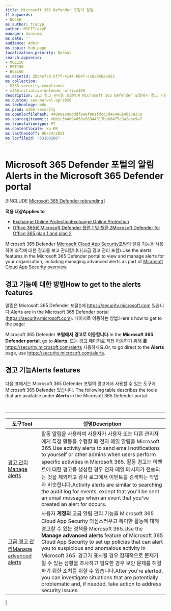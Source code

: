 ```yaml
---
title: Microsoft 365 Defender 포털의 알림
f1.keywords:
- NOCSH
ms.author: tracyp
author: MSFTTracyP
manager: dansimp
ms.date: ''
audience: Admin
ms.topic: hub-page
localization_priority: Normal
search.appverid:
- MOE150
- MET150
- BCS160
ms.assetid: 2bb4e7c0-5f7f-4144-b647-cc6a956aaa53
ms.collection:
- M365-security-compliance
- m365initiative-defender-office365
description: 고급 경고 관리를 포함하여 Microsoft 365 Defender 포털에서 경고 기능을 사용하여 경고를 보고 관리하는 방법에 대해 자세히 알아보습니다.
ms.custom: seo-marvel-apr2020
ms.technology: mdo
ms.prod: m365-security
ms.openlocfilehash: 44009ac90dddf9a8f901fdcc5d46496e4bc78338
ms.sourcegitcommit: ebb1c3b4d94058a58344317beb9475c8a2eae9a7
ms.translationtype: MT
ms.contentlocale: ko-KR
ms.lasthandoff: 06/24/2021
ms.locfileid: "53108286"
---
```

# <a name="alerts-in-the-microsoft-365-defender-portal"></a><span data-ttu-id="2e2a2-103">Microsoft 365 Defender 포털의 알림</span><span class="sxs-lookup"><span data-stu-id="2e2a2-103">Alerts in the Microsoft 365 Defender portal</span></span>

[!INCLUDE [Microsoft 365 Defender rebranding](../includes/microsoft-defender-for-office.md)]

<span data-ttu-id="2e2a2-104">**적용 대상**</span><span class="sxs-lookup"><span data-stu-id="2e2a2-104">**Applies to**</span></span>
- [<span data-ttu-id="2e2a2-105">Exchange Online Protection</span><span class="sxs-lookup"><span data-stu-id="2e2a2-105">Exchange Online Protection</span></span>](exchange-online-protection-overview.md)
- [<span data-ttu-id="2e2a2-106">Office 365용 Microsoft Defender 플랜 1 및 플랜 2</span><span class="sxs-lookup"><span data-stu-id="2e2a2-106">Microsoft Defender for Office 365 plan 1 and plan 2</span></span>](defender-for-office-365.md)

<span data-ttu-id="2e2a2-107">Microsoft 365 Defender [Microsoft Cloud App Security](/cloud-app-security/what-is-cloud-app-security)포털의 알림 기능을 사용하여 조직에 대한 경고를 보고 관리합니다(고급 경고 관리 포함).</span><span class="sxs-lookup"><span data-stu-id="2e2a2-107">Use the alerts features in the Microsoft 365 Defender portal to view and manage alerts for your organization, including managing advanced alerts as part of [Microsoft Cloud App Security overview](/cloud-app-security/what-is-cloud-app-security).</span></span>

## <a name="how-to-get-to-the-alerts-features"></a><span data-ttu-id="2e2a2-108">경고 기능에 대한 방법</span><span class="sxs-lookup"><span data-stu-id="2e2a2-108">How to get to the alerts features</span></span>

<span data-ttu-id="2e2a2-109">알림은 Microsoft 365 Defender 포털()에 <https://security.microsoft.com> 있습니다.</span><span class="sxs-lookup"><span data-stu-id="2e2a2-109">Alerts are in the Microsoft 365 Defender portal (<https://security.microsoft.com>).</span></span> <span data-ttu-id="2e2a2-110">페이지로 이동하는 방법:</span><span class="sxs-lookup"><span data-stu-id="2e2a2-110">Here's how to get to the page:</span></span>

<span data-ttu-id="2e2a2-111">Microsoft 365 Defender **포털에서** **경고로 이동합니다.**</span><span class="sxs-lookup"><span data-stu-id="2e2a2-111">In the **Microsoft 365 Defender portal**, go to **Alerts**.</span></span> <span data-ttu-id="2e2a2-112">또는 경고 페이지로 직접 이동하기 위해 **를** <https://security.microsoft.com/alerts> 사용하세요.</span><span class="sxs-lookup"><span data-stu-id="2e2a2-112">Or, to go direct to the **Alerts** page, use <https://security.microsoft.com/alerts>.</span></span>

## <a name="alerts-features"></a><span data-ttu-id="2e2a2-113">경고 기능</span><span class="sxs-lookup"><span data-stu-id="2e2a2-113">Alerts features</span></span>

<span data-ttu-id="2e2a2-114">다음 표에서는 Microsoft 365 Defender 포털의 경고에서 사용할 수 있는 도구에 Microsoft 365 Defender 있습니다. </span><span class="sxs-lookup"><span data-stu-id="2e2a2-114">The following table describes the tools that are available under **Alerts** in the Microsoft 365 Defender portal.</span></span>

<br>

****

|<span data-ttu-id="2e2a2-115">도구</span><span class="sxs-lookup"><span data-stu-id="2e2a2-115">Tool</span></span>|<span data-ttu-id="2e2a2-116">설명</span><span class="sxs-lookup"><span data-stu-id="2e2a2-116">Description</span></span>|
|---|---|
|[<span data-ttu-id="2e2a2-117">경고 관리</span><span class="sxs-lookup"><span data-stu-id="2e2a2-117">Manage alerts</span></span>](../../compliance/create-activity-alerts.md)|<span data-ttu-id="2e2a2-118">활동 알림을 사용하여 사용자가 사용자 또는 다른 관리자에게 특정 활동을 수행할 때 전자 메일 알림을 Microsoft 365.</span><span class="sxs-lookup"><span data-stu-id="2e2a2-118">Use activity alerts to send email notifications to yourself or other admins when users perform specific activities in Microsoft 365.</span></span> <span data-ttu-id="2e2a2-119">활동 경고는 이벤트에 대한 경고를 생성한 경우 전자 메일 메시지가 전송되는 것을 제외하고 감사 로그에서 이벤트를 검색하는 작업과 비슷합니다.</span><span class="sxs-lookup"><span data-stu-id="2e2a2-119">Activity alerts are similar to searching the audit log for events, except that you'll be sent an email message when an event that you've created an alert for occurs.</span></span>|
|[<span data-ttu-id="2e2a2-120">고급 경고 관리</span><span class="sxs-lookup"><span data-stu-id="2e2a2-120">Manage advanced alerts</span></span>](/cloud-app-security/what-is-cloud-app-security)|<span data-ttu-id="2e2a2-121">사용자 **계정의** 고급 알림 관리 기능을 Microsoft 365 Cloud App Security 의심스러우고 특이한 활동에 대해 경고할 수 있는 정책을 Microsoft 365.</span><span class="sxs-lookup"><span data-stu-id="2e2a2-121">Use the **Manage advanced alerts** feature of Microsoft 365 Cloud App Security to set up policies that can alert you to suspicious and anomalous activity in Microsoft 365.</span></span> <span data-ttu-id="2e2a2-122">경고가 표시될 경우 잠재적으로 문제가 될 수 있는 상황을 조사하고 필요한 경우 보안 문제를 해결하기 위한 조치를 취할 수 있습니다.</span><span class="sxs-lookup"><span data-stu-id="2e2a2-122">After you're alerted, you can investigate situations that are potentially problematic and, if needed, take action to address security issues.</span></span>|
|
